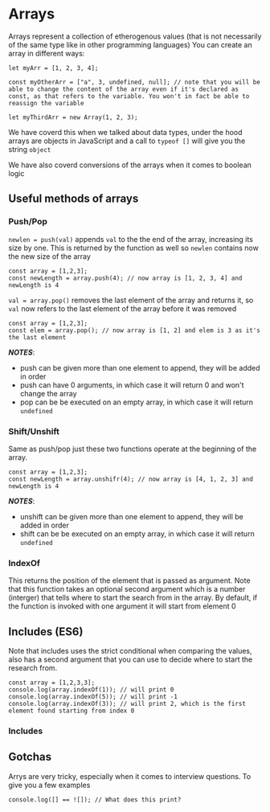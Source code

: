 # Arrays

Arrays represent a collection of etherogenous values (that is not necessarily of the same type like in other programming languages)
You can create an array in different ways:
```
let myArr = [1, 2, 3, 4];

const myOtherArr = ["a", 3, undefined, null]; // note that you will be able to change the content of the array even if it's declared as const, as that refers to the variable. You won't in fact be able to reassign the variable

let myThirdArr = new Array(1, 2, 3);
```

We have coverd this when we talked about data types, under the hood arrays are objects in JavaScript and a call to `typeof []` will give you the string `object`

We have also coverd conversions of the arrays when it comes to boolean logic

## Useful methods of arrays

### Push/Pop
`newlen = push(val)` appends `val` to the the end of the array, increasing its size by one. This is returned by the function as well so `newlen` contains now the new size of the array 
```
const array = [1,2,3];
const newLength = array.push(4); // now array is [1, 2, 3, 4] and newLength is 4
``` 
`val = array.pop()` removes the last element of the array and returns it, so `val` now refers to the last element of the array before it was removed
```
const array = [1,2,3];
const elem = array.pop(); // now array is [1, 2] and elem is 3 as it's the last element
``` 
***NOTES***: 
* push can be given more than one element to append, they will be added in order
* push can have 0 arguments, in which case it will return 0 and won't change the array
* pop can be be executed on an empty array, in which case it will return `undefined`

### Shift/Unshift
Same as push/pop just these two functions operate at the beginning of the array. 
```
const array = [1,2,3];
const newLength = array.unshifr(4); // now array is [4, 1, 2, 3] and newLength is 4

``` 
***NOTES***: 
* unshift can be given more than one element to append, they will be added in order
* shift can be be executed on an empty array, in which case it will return `undefined`

### IndexOf
This returns the position of the element that is passed as argument. Note that this function takes an optional second argument which is a number (interger) that tells where to start the search from in the array. By default, if the function is invoked with one argument it will start from element 0

## Includes (ES6)
Note that includes uses the strict conditional when comparing the values, also has a second argument that you can use to decide where to start the research from.

```
const array = [1,2,3,3];
console.log(array.indexOf(1)); // will print 0
console.log(array.indexOf(5)); // will print -1
console.log(array.indexOf(3)); // will print 2, which is the first element found starting from index 0

```

### Includes

## Gotchas

Arrys are very tricky, especially when it comes to interview questions. To give you a few examples

```
console.log([] == ![]); // What does this print?
```

